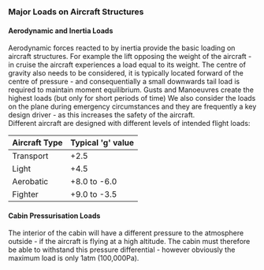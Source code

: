### Major Loads on Aircraft Structures

#### Aerodynamic and Inertia Loads
Aerodynamic forces reacted to by inertia provide the basic loading on aircraft structures.
For example the lift opposing the weight of the aircraft - in cruise the aircraft experiences a load equal to its weight.
The centre of gravity also needs to be considered, it is typically located forward of the centre of pressure - and consequentially a small downwards tail load is required to maintain moment equilibrium.
Gusts and Manoeuvres create the highest loads (but only for short periods of time)
We also consider the loads on the plane during emergency circumstances and they are frequently a key design driver - as this increases the safety of the aircraft.
\
Different aircraft are designed with different levels of intended flight loads:

| Aircraft Type | Typical 'g' value |
| ------------- | ----------------- |
| Transport     | +2.5              |
| Light         | +4.5              |
| Aerobatic     | +8.0 to -6.0      |
| Fighter       | +9.0 to -3.5      |
#### Cabin Pressurisation Loads
The interior of the cabin will have a different pressure to the atmosphere outside - if the aircraft is flying at a high altitude.
The cabin must therefore be able to withstand this pressure differential - however obviously the maximum load is only 1atm (100,000Pa).
